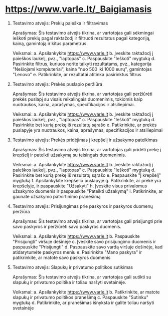 # https://www.varle.lt/_Baigiamasis

1. Testavimo atvejis: Prekių paieška ir filtravimas

   Aprašymas: Šis testavimo atvejis tikrina, ar vartotojas gali sėkmingai ieškoti prekių pagal raktažodį ir filtruoti rezultatus pagal kategoriją, kainą, gamintoją ir kitus parametrus.

   Veiksmai:
   a. Apsilankykite https://www.varle.lt
   b. Įveskite raktažodį į paieškos laukelį, pvz., "laptopas"
   c. Paspauskite "Ieškoti" mygtuką
   d. Pasirinkite filtrus, kuriuos norite taikyti rezultatams, pvz., kategorija "Nešiojami kompiuteriai", kaina "nuo 500 iki 1000 eurų", gamintojas "Lenovo"
   e. Patikrinkite, ar rezultatai atitinka pasirinktus filtrus

2. Testavimo atvejis: Prekės puslapio peržiūra

   Aprašymas: Šis testavimo atvejis tikrina, ar vartotojas gali peržiūrėti prekės puslapį su visais reikalingais duomenimis, tokiomis kaip nuotraukos, kaina, aprašymas, specifikacijos ir atsiliepimai.

   Veiksmai:
   a. Apsilankykite https://www.varle.lt
   b. Įveskite raktažodį į paieškos laukelį, pvz., "laptopas"
   c. Paspauskite "Ieškoti" mygtuką
   d. Pasirinkite bet kurią prekę iš rezultatų sąrašo
   e. Patikrinkite, ar prekės puslapyje yra nuotraukos, kaina, aprašymas, specifikacijos ir atsiliepimai

3. Testavimo atvejis: Prekės pridėjimas į krepšelį ir užsakymo pateikimas

   Aprašymas: Šis testavimo atvejis tikrina, ar vartotojas gali pridėti prekę į krepšelį ir pateikti užsakymą su teisingais duomenimis.

   Veiksmai:
   a. Apsilankykite https://www.varle.lt
   b. Įveskite raktažodį į paieškos laukelį, pvz., "laptopas"
   c. Paspauskite "Ieškoti" mygtuką
   d. Pasirinkite bet kurią prekę iš rezultatų sąrašo
   e. Paspauskite "Į krepšelį" mygtuką
   f. Apsilankykite krepšelio puslapyje
   g. Patikrinkite, ar prekė yra krepšelyje, ir paspauskite "Užsakyti"
   h. Įveskite visus privalomus užsakymo duomenis ir paspauskite "Pateikti užsakymą"
   i. Patikrinkite, ar gaunate užsakymo patvirtinimo pranešimą

4. Testavimo atvejis: Prisijungimas prie paskyros ir paskyros duomenų peržiūra

   Aprašymas: Šis testavimo atvejis tikrina, ar vartotojas gali prisijungti prie savo paskyros ir peržiūrėti savo paskyros duomenis.

   Veiksmai:
   a. Apsilankykite https://www.varle.lt
   b. Paspauskite "Prisijungti" viršuje dešinėje
   c. Įveskite savo prisijungimo duomenis ir paspauskite "Prisijungti"
   d. Paspauskite savo vardą viršuje dešinėje, kad atidarytumėte paskyros meniu
   e. Pasirinkite "Mano paskyra" ir patikrinkite, ar matote savo paskyros duomenis

5. Testavimo atvejis: Slapukų ir privatumo politikos sutikimas

   Aprašymas: Šis testavimo atvejis tikrina, ar vartotojas gali sutikti su slapukų ir privatumo politika ir toliau naršyti svetainėje.

   Veiksmai:
   a. Apsilankykite https://www.varle.lt
   b. Patikrinkite, ar matote slapukų ir privatumo politikos pranešimą
   c. Paspauskite "Sutinku" mygtuką
   d. Patikrinkite, ar pranešimas išnyksta ir galite toliau naršyti svetainėje
